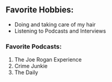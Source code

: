 
<div class="hobbies-section">
  <h2>Favorite Hobbies:</h2>
  <ul>
    <li>Doing and taking care of my hair</li>
    <li>Listening to Podcasts and Interviews</li>
  </ul>
  <h3>Favorite Podcasts:</h3>
  <ol>
    <li>The Joe Rogan Experience</li>
    <li>Crime Junkie</li>
    <li>The Daily</li>
  </ol>
</div>
